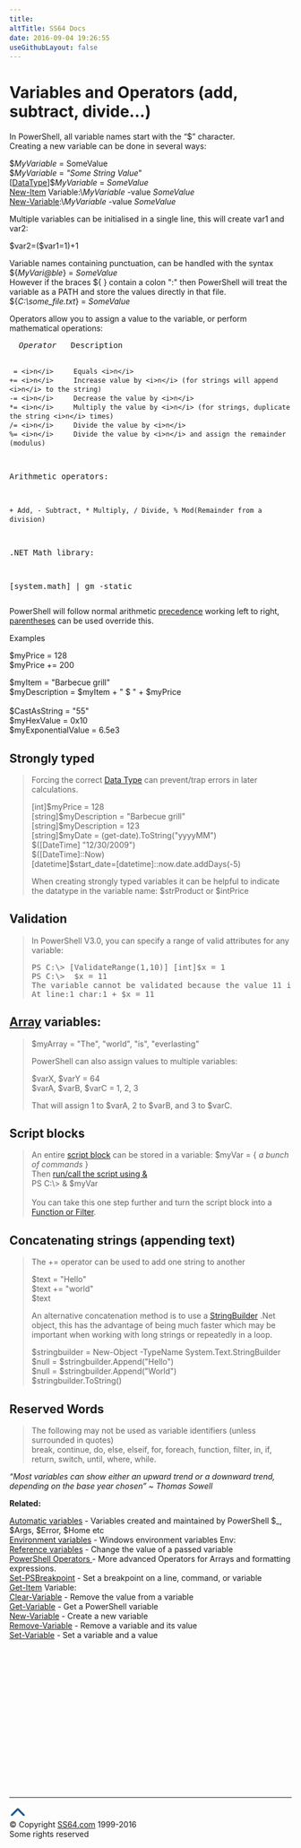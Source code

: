 ```yaml
---
title:
altTitle: SS64 Docs
date: 2016-09-04 19:26:55
useGithubLayout: false
---
```

<!-- #BeginLibraryItem "/Library/head_pssyntax.lbi" --><!-- #EndLibraryItem --><h1>Variables and Operators (add, subtract, divide...) </h1>
<p>In PowerShell, all variable names  start with the “$” character. <br>
Creating a new variable can be done in several ways: </p>
<p class="code">$<i>MyVariable</i> = SomeValue<br>
$<i>MyVariable</i> = <i>"Some String Value</i>"<br>
[<a href="syntax-datatypes.html">DataType</a>]$<i>MyVariable</i> = <i>SomeValue</i><br>
<a href="new-item.html">New-Item</a> Variable:\<i>MyVariable</i> -value <i>SomeValue</i><br>
<a href="new-variable.html">New-Variable</a>:\<i>MyVariable</i> -value <i>SomeValue</i></p>
<p>Multiple variables can be initialised in a single line, this will create var1 and var2:</p>
<p class="code">$var2=($var1=1)+1</p>
<p>Variable names containing punctuation, can be handled with the  syntax <span class="code">${<i>MyVari@ble</i>} = <i>SomeValue<br>
</i></span>However if  the braces <span class="code">${&nbsp;}</span> contain a colon <span class="code">":"</span> then PowerShell will treat the variable as a PATH and store the values directly in that file.<br>
<span class="code">${<i>C:\some_file.txt</i>} = <i>SomeValue</i></span></p>
<p>Operators allow you to assign a value to the variable, or perform mathematical operations:</p>
<pre>  <i>Operator</i>   Description

     = <i>n</i>     Equals <i>n</i>
    += <i>n</i>     Increase value by <i>n</i> (for strings will append <i>n</i> to the string)
    -= <i>n</i>     Decrease the value by <i>n</i>
    *= <i>n</i>     Multiply the value by <i>n</i> (for strings, duplicate the string <i>n</i> times)
    /= <i>n</i>     Divide the value by <i>n</i>
    %= <i>n</i>     Divide the value by <i>n</i> and assign the remainder (modulus)

  Arithmetic operators:

    + Add, - Subtract, * Multiply, / Divide, % Mod(Remainder from a division)

 .NET Math library:

 [Math]::Abs(<i>n</i>)
 [Math]::Equals(<i>objA,ObjB</i>)
 [Math]::Exp(<i>double</i>)
 [Math]::Ceiling(<i>n</i>)
 [Math]::Floor(<i>n</i>)
 [Math]::Max(<i>m,n</i>)
 [Math]::Min(<i>m,n</i>)
 [Math]::Round(<i>n</i>)
 [Math]::Truncate(<i>n</i>)

 [system.math] | gm -static</pre>
<p>PowerShell will follow  normal arithmetic <a href="http://en.wikipedia.org/wiki/Order_of_operations">precedence</a> working left to right, <a href="syntax-operators.html">parentheses</a> can be used override this.</p>
<p>Examples</p>
<p><span class="code">$myPrice = 128<br>
$myPrice += 200<br>

$myItem = "Barbecue grill"<br>
$myDescription = $myItem + " $ " + $myPrice<br>
<br>
$CastAsString = "55"<br>
$myHexValue = 0x10<br>
$myExponentialValue = 6.5e3<br>
</span></p>
<h2>Strongly typed</h2>
<blockquote>Forcing the correct <a href="syntax-datatypes.html">Data Type</a>
can prevent/trap errors in later calculations.
<p><span class="code"> [int]$myPrice = 128<br>
[string]$myDescription = "Barbecue grill"<br>
[string]$myDescription = 123<br>
[string]$myDate = (get-date).ToString("yyyyMM")<br>
$([DateTime] "12/30/2009")<br>
</span><span class="code">$([DateTime]::Now)<br>
[datetime]$start_date=[datetime]::now.date.addDays(-5) </span></p>
<p>When creating strongly typed variables it can be helpful to indicate the datatype in the variable name:  $strProduct or $intPrice</p>
</blockquote>
<h2> Validation</h2>
<blockquote>
<p>In PowerShell V3.0, you can specify a range of valid attributes for any variable:</p>
<pre>PS C:\&gt; [ValidateRange(1,10)] [int]$x = 1 
PS C:\&gt;  $x = 11
The variable cannot be validated because the value 11 is not a valid value for the x variable.
At line:1 char:1 + $x = 11 </pre>
</blockquote>
<h2><a href="syntax-arrays.html">Array</a> variables: </h2>
<blockquote>
<p class="code">$myArray = "The", "world", "is", "everlasting"</p>
<p> PowerShell can also assign values to multiple variables:</p>
<p class="code">$varX, $varY = 64 <br>
$varA, $varB, $varC = 1, 2, 3</p>
<p>That will assign 1 to $varA, 2 to $varB, and 3 to $varC.</p>
</blockquote>
<h2>Script blocks<a id="scriptblocks"></a></h2>
<blockquote>
<p>An entire <a href="syntax-scriptblock.html">script block</a> can be stored in a variable: <span class="code">$myVar = { <i>a bunch of commands</i> } </span><br>
Then <a href="syntax-run.html">run/call the script using &amp;</a><br>
<span class="code">PS C:\&gt; &amp; $myVar</span><br>
<br>
You can take this one step further and  turn the script block into a <a href="syntax-functions.html">Function or Filter</a>.</p>
</blockquote>
<h2>Concatenating strings (appending text)</h2>
<blockquote>
<p>The <span class="code">+=</span> operator can be used to add one string to another</p>
<p class="code">$text = "Hello"<br>
$text += "world"<br>
$text</p>
<p>An alternative concatenation method is to use a <a href="http://msdn.microsoft.com/en-us/library/system.text.stringbuilder%28v=vs.110%29.aspx">StringBuilder</a> .Net object, this has the advantage of being much faster which may be important when working with long strings or repeatedly in a loop.</p>
<p class="code">$stringbuilder = New-Object -TypeName System.Text.StringBuilder<br>
$null = $stringbuilder.Append("Hello")<br>
$null = $stringbuilder.Append("World")<br>
$stringbuilder.ToString()</p>
</blockquote>
<h2>Reserved Words</h2>
<blockquote>
<p>The following may not be used as variable identifiers (unless surrounded in quotes) <br>
<span class="code">break, continue, do, else, elseif, for, foreach, function, filter, in, if, return, switch, until, where, while.</span></p>
</blockquote>
<p class="quote"><i>“Most variables can show either an upward trend or a downward trend, depending on the base year chosen” ~ Thomas Sowell</i></p>
<p><b>Related:</b></p>
<p><a href="syntax-automatic-variables.html">Automatic variables</a> -  Variables  created and maintained by  PowerShell $_, $Args, $Error, $Home etc<br>
<a href="syntax-env.html">Environment variables</a> - Windows environment variables  <span class="code">Env:</span><br>
<a href="syntax-ref.html">Reference variables</a> - Change the value of a passed variable<br>
<a href="syntax-operators.html">PowerShell Operators </a>- More advanced Operators for Arrays and formatting expressions.<br>
  <a href="set-psbreakpoint.html">Set-PSBreakpoint</a> - Set a breakpoint on a line, command, or variable<br>
  <a href="get-item.html">Get-Item</a> <span class="code">Variable:</span><br>
  <a href="clear-variable.html">Clear-Variable</a> - Remove the value from a variable<br>
  <a href="get-variable.html">Get-Variable</a> - Get a PowerShell variable<br>
  <a href="new-variable.html">New-Variable</a> - Create a new variable<br>
  <a href="remove-variable.html">Remove-Variable</a> - Remove a variable and its value<br>
<a href="set-variable.html">Set-Variable</a> - Set a variable and a value</p><!-- #BeginLibraryItem "/Library/foot_ps.lbi" --><p><script async="" src="//pagead2.googlesyndication.com/pagead/js/adsbygoogle.js"></script>
<!-- PowerShell300 -->
<ins class="adsbygoogle" style="display:inline-block;width:300px;height:250px" data-ad-client="ca-pub-6140977852749469" data-ad-slot="6253539900"></ins>
<script>
(adsbygoogle = window.adsbygoogle || []).push({});
</script></p>
<hr>
<div id="bl" class="footer"><a href="#"><img src="../images/top.png" width="30" height="22" alt="Back to the Top"></a></div>
<div id="br" class="footer, tagline">© Copyright <a href="http://ss64.com/">SS64.com</a> 1999-2016<br>
Some rights reserved</div><!-- #EndLibraryItem -->

